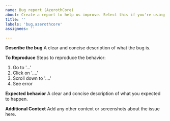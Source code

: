 ```yaml
---
name: Bug report (AzerothCore)
about: Create a report to help us improve. Select this if you're using AzerothCore.
title: ''
labels: 'bug,azerothcore'
assignees: ''

---
```


**Describe the bug**
A clear and concise description of what the bug is.

**To Reproduce**
Steps to reproduce the behavior:
1. Go to '...'
2. Click on '....'
3. Scroll down to '....'
4. See error

**Expected behavior**
A clear and concise description of what you expected to happen.

**Additional Context**
Add any other context or screenshots about the issue here.
